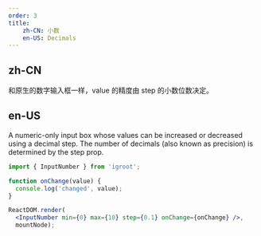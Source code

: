 ```yaml
---
order: 3
title:
    zh-CN: 小数
    en-US: Decimals
---
```


## zh-CN

和原生的数字输入框一样，value 的精度由 step 的小数位数决定。

## en-US

A numeric-only input box whose values can be increased or decreased using a decimal step. The number of decimals (also known as precision) is determined by the step prop.

````jsx
import { InputNumber } from 'igroot';

function onChange(value) {
  console.log('changed', value);
}

ReactDOM.render(
  <InputNumber min={0} max={10} step={0.1} onChange={onChange} />,
  mountNode);
````
